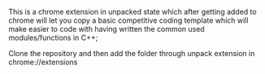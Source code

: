 This is a chrome extension in unpacked state which after getting added to chrome will let you copy a basic competitive coding template which will make easier to code with having written the common used modules/functions in C++;


Clone the repository and then add the folder through unpack extension in chrome://extensions